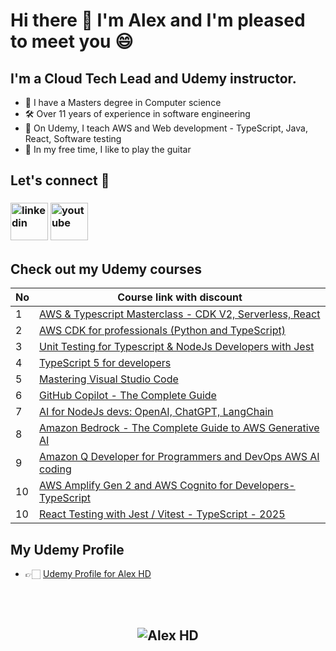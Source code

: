 # Hi there 👋  I'm Alex and I'm pleased to meet you 😄

## **I'm a Cloud Tech Lead and Udemy instructor.**
 - 💾 I have a Masters degree in Computer science
 - 🛠️ Over 11 years of experience in software engineering
 - 👔 On Udemy, I teach AWS and Web development - TypeScript, Java, React, Software testing
 - 🎸 In my free time, I like to play the guitar


## **Let's connect** 👋 &nbsp;

<h3 align="left">
<a href="https://www.linkedin.com/in/alex-dan-02598a137/"><img src="https://img.icons8.com/color/96/000000/linkedin.png" alt="linkedin" width="60" height="60"/></a>
<a href="https://www.youtube.com/@concisedeveloper/videos" target="_blank"><img src="https://img.icons8.com/color/344/youtube-play.png" alt="youtube" width="60" height="60"/></a>


## **Check out my Udemy courses**

| No  | Course link with discount | 
| --- | ----------- | 
| 1 | [AWS & Typescript Masterclass - CDK V2, Serverless, React](https://www.udemy.com/course/aws-typescript-cdk-serverless-react/?couponCode=APR2025) |
| 2 | [AWS CDK for professionals (Python and TypeScript)](https://www.udemy.com/course/aws-cdk-for-professionals/?couponCode=APR2025) |
| 3 | [Unit Testing for Typescript & NodeJs Developers with Jest](https://www.udemy.com/course/unit-testing-typescript-nodejs/?couponCode=APR2025) |
| 4 | [TypeScript 5 for developers](https://www.udemy.com/course/typescript-full-stack-programming/?couponCode=APR2025) |
| 5 | [Mastering Visual Studio Code](https://www.udemy.com/course/mastering-visual-studio-code/?couponCode=APR2025) |
| 6 | [GitHub Copilot - The Complete Guide](https://www.udemy.com/course/github-copilot-the-complete-guide/?couponCode=APR2025) |
| 7 | [AI for NodeJs devs: OpenAI, ChatGPT, LangChain](https://www.udemy.com/course/ai-nodejs-openai-chatgpt-langchain-typescript/?couponCode=APR2025) |
| 8 | [Amazon Bedrock - The Complete Guide to AWS Generative AI](https://www.udemy.com/course/amazon-bedrock-aws-generative-ai/?couponCode=APR2025) |
| 9 | [Amazon Q Developer for Programmers and DevOps AWS AI coding](https://www.udemy.com/course/amazon-q-developer-aws-ai/?couponCode=APR2025) |
| 10 | [AWS Amplify Gen 2 and AWS Cognito for Developers-TypeScript](https://www.udemy.com/course/aws-amplify-gen-2-cognito-typescript-react/?couponCode=APR2025) |
| 10 | [React Testing with Jest / Vitest - TypeScript - 2025](https://www.udemy.com/course/typescript-with-react-jest-testing/?couponCode=APR2025) |


## **My Udemy Profile**
- 👉🏻 [Udemy Profile for Alex HD](https://www.udemy.com/user/alexhorea/)

<br>
<br>

<h2 align="center"> <img src="https://komarev.com/ghpvc/?username=alexhddev" alt="Alex HD" /> <h2>
